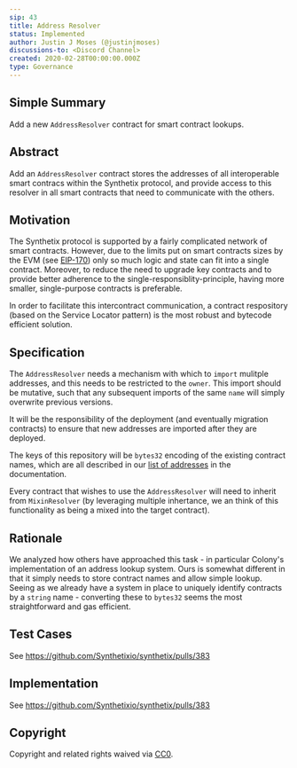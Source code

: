 ```yaml
---
sip: 43
title: Address Resolver
status: Implemented
author: Justin J Moses (@justinjmoses)
discussions-to: <Discord Channel>
created: 2020-02-28T00:00:00.000Z
type: Governance
---
```


## Simple Summary

Add a new `AddressResolver` contract for smart contract lookups.

## Abstract

Add an `AddressResolver` contract stores the addresses of all interoperable smart contracs within the Synthetix protocol, and provide access to this resolver in all smart contracts that need to communicate with the others.

## Motivation

The Synthetix protocol is supported by a fairly complicated network of smart contracts. However, due to the limits put on smart contracts sizes by the EVM (see [EIP-170](https://github.com/ethereum/EIPs/blob/master/EIPS/eip-170.md)) only so much logic and state can fit into a single contract. Moreover, to reduce the need to upgrade key contracts and to provide better adherence to the single-responsiblity-principle, having more smaller, single-purpose contracts is preferable.

In order to facilitate this intercontract communication, a contract respository (based on the Service Locator pattern) is the most robust and bytecode efficient solution.

## Specification

The `AddressResolver` needs a mechanism with which to `import` mulitple addresses, and this needs to be restricted to the `owner`. This import should be mutative, such that any subsequent imports of the same `name` will simply overwrite previous versions.

It will be the responsibility of the deployment (and eventually migration contracts) to ensure that new addresses are imported after they are deployed.

The keys of this repository will be `bytes32` encoding of the existing contract names, which are all described in our [list of addresses](https://docs.synthetix.io/addresses/) in the documentation.

Every contract that wishes to use the `AddressResolver` will need to inherit from `MixinResolver` (by leveraging multiple inhertance, we an think of this functionality as being a mixed into the target contract).

## Rationale

We analyzed how others have approached this task - in particular Colony's implementation of an address lookup system. Ours is somewhat different in that it simply needs to store contract names and allow simple lookup. Seeing as we already have a system in place to uniquely identify contracts by a `string` name - converting these to `bytes32` seems the most straightforward and gas efficient.

## Test Cases

See https://github.com/Synthetixio/synthetix/pulls/383

## Implementation

See https://github.com/Synthetixio/synthetix/pulls/383

## Copyright

Copyright and related rights waived via [CC0](https://creativecommons.org/publicdomain/zero/1.0/).
